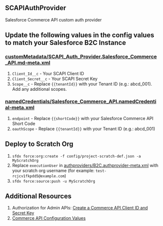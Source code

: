 ## SCAPIAuthProvider<br/>

Salesforce Commerce API custom auth provider

## Update the following values in the config values to match your Salesforce B2C Instance

### [customMetadata/SCAPI_Auth_Provider.Salesforce_Commerce_API.md-meta.xml](force-app/main/default/customMetadata/SCAPI_Auth_Provider.B2C.md-meta.xml)
1. `Client_Id__c` - Your SCAPI Client ID
2. `Client_Secret__c` - Your SCAPI Secret Key
3. `Scope__c` - Replace `{{tenantId}}` with your Tenant ID (e.g.: abcd_001). Add any additional scopes.

### [namedCredentials/Salesforce_Commerce_API.namedCredential-meta.xml](force-app/main/default/namedCredentials/B2C_Commerce_Customer_API.namedCredential-meta.xml)
1. `endpoint` - Replace `{{shortCode}}` with your Salesforce Commerce API Short Code
2. `oauthScope` - Replace `{{tenantId}}` with your Tenant ID (e.g.: abcd_001)

## Deploy to Scratch Org
1. `sfdx force:org:create -f config/project-scratch-def.json -a MyScratchOrg`
2. Replace `executionUser` in [authproviders/B2C.authprovider-meta.xml](force-app/main/default/authproviders/B2C.authprovider-meta.xml) with your scratch org username (for example: `test-rcjcv1fkpdd5@example.com`)
3. `sfdx force:source:push -u MyScratchOrg`

## Additional Resources
1. Authorization for Admin APIs: [Create a Commerce API Client ID and Secret Key](https://developer.salesforce.com/docs/commerce/commerce-api/guide/authorization-for-admin-apis.html)
2. [Commerce API Configuration Values](https://developer.salesforce.com/docs/commerce/commerce-api/guide/commerce-api-configuration-values.html)
